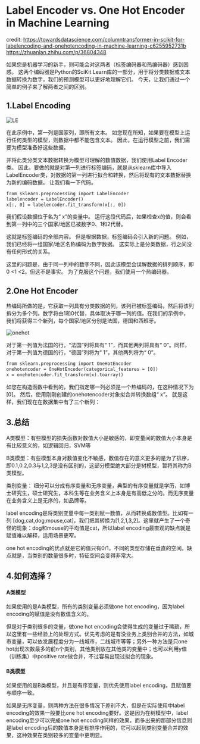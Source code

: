 # Label Encoder vs. One Hot Encoder in Machine Learning

credit:
https://towardsdatascience.com/columntransformer-in-scikit-for-labelencoding-and-onehotencoding-in-machine-learning-c6255952731b
https://zhuanlan.zhihu.com/p/36804348

如果您是机器学习的新手，则可能会对这两者（标签编码器和热编码器）感到困惑。 这两个编码器是Python的SciKit Learn库的一部分，用于将分类数据或文本数据转换为数字，我们的预测模型可以更好地理解它们。 今天，让我们通过一个简单的例子来了解两者之间的区别。

## 1.Label Encoding

![LE](https://user-images.githubusercontent.com/61290493/82826087-0ecd0900-9e72-11ea-8d61-fd52839c4029.png)

在此示例中，第一列是国家列，即所有文本。 如您现在所知，如果要在模型上运行任何类型的模型，则数据中都不能包含文本。 因此，在运行模型之前，我们需要为模型准备好这些数据。

并将此类分类文本数据转换为模型可理解的数值数据，我们使用Label Encoder类。 因此，要做的就是对第一列进行标签编码，就是从sklearn库中导入LabelEncoder类，对数据的第一列进行拟合和转换，然后将现有的文本数据替换为新的编码数据。 让我们看一下代码。

```html
from sklearn.preprocessing import LabelEncoder
labelencoder = LabelEncoder()
x[:, 0] = labelencoder.fit_transform(x[:, 0])
```

我们假设数据位于名为“ x”的变量中。 运行这段代码后，如果检查x的值，则会看到第一列中的三个国家/地区已被数字0、1和2代替。

这就是标签编码的全部内容。 但是根据数据，标签编码会引入新的问题。 例如，我们已经将一组国家/地区名称编码为数字数据。 这实际上是分类数据，行之间没有任何形式的关系。

这里的问题是，由于同一列中的数字不同，因此该模型会误解数据的排列顺序，即0 <1 <2。但这不是事实。 为了克服这个问题，我们使用一个热编码器。

## 2.One Hot Encoder
热编码所做的是，它获取一列具有分类数据的列，该列已被标签编码，然后将该列拆分为多个列。数字将由1和0代替，具体取决于哪一列的值。在我们的示例中，我们将获得三个新列，每个国家/地区分别是法国，德国和西班牙。

![onehot](https://user-images.githubusercontent.com/61290493/82830652-f4982880-9e7b-11ea-8699-38352b7ef8b8.png)

对于第一列值为法国的行，“法国”列将具有“ 1”，而其他两列将具有“ 0”。同样，对于第一列值为德国的行，“德国”列将为“ 1”，其他两列将为“ 0”。
```html
from sklearn.preprocessing import OneHotEncoder
onehotencoder = OneHotEncoder(categorical_features = [0])
x = onehotencoder.fit_transform(x).toarray()
```
如您在构造函数中看到的，我们指定哪一列必须是一个热编码的，在这种情况下为[0]。 然后，使用刚刚创建的onehotencoder对象拟合并转换数组“ x”。 就是这样，我们现在在数据集中有了三个新列：

## 3.总结
A类模型：有些模型的损失函数对数值大小是敏感的，即变量间的数值大小本身是有比较意义的，如逻辑回归，SVM等

B类模型：有些模型本身对数值变化不敏感，数值存在的意义更多的是为了排序，即0.1,0.2,0.3与1,2,3是没有区别的，这部分模型绝大部分是树模型，暂将其称为B类模型。

类别变量：
细分可以分成有序变量和无序变量，典型的有序变量就是学历，如博士研究生，硕士研究生，本科生等在业务含义上本身是有高低之分的。而无序变量在业务含义上是无序的，如品牌等。

label encoding是将类别变量中每一类别赋一数值，从而转换成数值型。比如有一列 [dog,cat,dog,mouse,cat]，我们把其转换为[1,2,1,3,2]。这里就产生了一个奇怪的现象：dog和mouse的平均值是cat，所以label encoding最直观的缺点就是赋值难以解释，适用场景更窄。

one hot encoding的优点就是它的值只有0/1，不同的类型存储在垂直的空间。缺点就是，当类别的数量很多时，特征空间会变得非常大。

## 4.如何选择？
#### A类模型

如果使用的是A类模型，所有的类别变量必须做one hot encoding，因为label encoding的赋值是没有数值含义的。

但是对于类别很多的变量，做one hot encoding会使得生成的变量过于稀疏，所以这里有一些经验上的处理方式。优先考虑的是有没业务上类别合并的方法，如城市变量，可以依发展程度分为一线城市，二线城市等等；另外一种方法是只one hot出现次数最多的前n个类别，其他类别放在其他类的变量中；也可以利用y值（训练集）中positive rate做合并，不过容易出现过拟合的现象。

#### B类模型

如果使用的是B类模型，并且是有序变量，则优先使用label encoding，且赋值要与顺序一致。

如果是无序变量，则两种方法在很多情况下差别不大，但是在实际使用中label encoding的效果一般要比one hot encoding要好。这是因为在树模型中，label encoding至少可以完成one hot encoding同样的效果，而多出来的那部分信息则是label encoding后的数值本身是有排序作用的，它可以起到类别变量合并的效果，这种效果在类别较多的变量中更明显。
